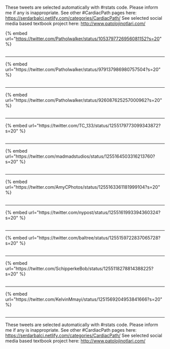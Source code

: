 

These tweets are selected automatically with #rstats code. Please inform me if any is inappropriate.
See other #CardiacPath pages here: https://serdarbalci.netlify.com/categories/CardiacPath/ 
See selected social media based textbook project here: http://www.patolojinotlari.com/

{% embed url="https://twitter.com/Patholwalker/status/1053797726956081152?s=20" %}<br>
<br>
<hr>
{% embed url="https://twitter.com/Patholwalker/status/979137986980757504?s=20" %}<br>
<br>
<hr>
{% embed url="https://twitter.com/Patholwalker/status/926087625257000962?s=20" %}<br>
<br>
<hr>
{% embed url="https://twitter.com/TC_133/status/1255179773099343872?s=20" %}<br>
<br>
<hr>
{% embed url="https://twitter.com/madmadstudios/status/1255164503316213760?s=20" %}<br>
<br>
<hr>
{% embed url="https://twitter.com/AmyCPhotos/status/1255163361181999104?s=20" %}<br>
<br>
<hr>
{% embed url="https://twitter.com/nypost/status/1255161993394360324?s=20" %}<br>
<br>
<hr>
{% embed url="https://twitter.com/baltree/status/1255159722837065728?s=20" %}<br>
<br>
<hr>
{% embed url="https://twitter.com/SchipperkeBob/status/1255118278814388225?s=20" %}<br>
<br>
<hr>
{% embed url="https://twitter.com/KelvinMmayi/status/1251569204953841666?s=20" %}<br>
<br>
<hr>


These tweets are selected automatically with #rstats code. Please inform me if any is inappropriate.
See other #CardiacPath pages here: https://serdarbalci.netlify.com/categories/CardiacPath/ 
See selected social media based textbook project here: http://www.patolojinotlari.com/

